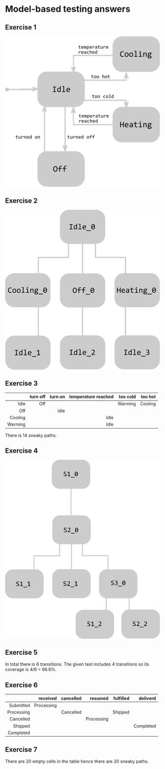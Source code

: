 # Model-based testing answers
## Exercise 1
<img src=images/model-based-1.png>

## Exercise 2
<img src=images/model-based-2.png>

## Exercise 3
|           |   turn off    |   turn on   |   temperature reached   |   too cold    |   too hot   |
|----------:|--------------:|------------:|------------------------:|--------------:|------------:|
|   Idle    |      Off      |             |                         |    Warming    |    Cooling  |
|    Off    |               |    Idle     |                         |               |             |
|  Cooling  |               |             |           Idle          |               |             |
|  Warming  |               |             |           Idle          |               |             |

There is 14 sneaky paths.

## Exercise 4
<img src=images/model-based-4.png>

## Exercise 5
In total there is 6 transitions. The given test includes 4 transitions so its coverage is 4/6 = 66.6%.

## Exercise 6
|                |    received   |  cancelled  |         resumed         |   fulfilled   |   deliverd  |
|---------------:|--------------:|------------:|------------------------:|--------------:|------------:|
|    Submitted   |  Processing   |             |                         |               |             |
|   Processing   |               |  Cancelled  |                         |    Shipped    |             |
|    Cancelled   |               |             |        Processing       |               |             |
|     Shipped    |               |             |                         |               |  Completed  |
|    Completed   |               |             |                         |               |             |

## Exercise 7
There are 20 empty cells in the table hence there are 20 sneaky paths.
